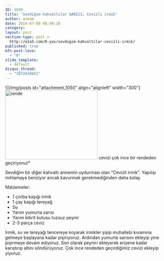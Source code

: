 ```yaml
---
ID: 1049
title: 'Sevdiğim kahvaltılar &#8211; Cevizli irmik'
author: annem
date: 2014-07-08 08:49:18
category:
layout: post
section-type: post >
  http://e1a5.com/0-yas/sevdigim-kahvaltilar-cevizli-irmik/
published: true
mfn-post-love:
  - "0"
slide_template:
  - default
disqus_thread:
  - "3872418651"
---
```

![]/img/posts id="attachment_1050" align="alignleft" width="300"]<a href="http://e1a5.com/wp-content/uploads/2014/07/rende.jpg"><img class="wp-image-1050 size-medium" src="http://e1a5.com/wp-content/uploads/2014/07/rende-300x225.jpg" alt="rende" width="300" height="225" /></a> cevizi çok ince bir rendeden geçiriyoruz*

Sevdiğim bir diğer kahvaltı annemin uydurması olan "Cevizli irmik". Yapılışı mıhlamaya benziyor ancak kavurmak gerekmediğinden daha kolay

Malzemeler:

<ul>
    <li>1 çorba kaşığı irmik</li>
    <li>1 çay kaşığı tereyağ</li>
    <li>Su</li>
    <li>Yarım yumurta sarısı</li>
    <li>Yarım kibrit kutusu tuzsuz peynir</li>
    <li>2-3 parça ceviz</li>
</ul>

İrmik, su ve tereyağı tencereye koyarak irmikler şişip muhallebi kıvamına gelmeye başlayana kadar pişiriyoruz. Ardından yumurta sarısını ekleyip yine pişirmeye devam ediyoruz. Son olarak peyniri ekleyerek eriyene kadar karıştırıp altını söndürüyoruz. Çok ince rendeden geçirdiğimiz cevizi ekleyip yiyoruz.

&nbsp;
